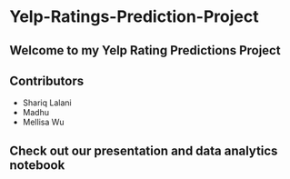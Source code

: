 # Yelp-Ratings-Prediction-Project

## Welcome to my Yelp Rating Predictions Project

## Contributors
  - Shariq Lalani
  - Madhu
  - Mellisa Wu

## Check out our presentation and data analytics notebook
